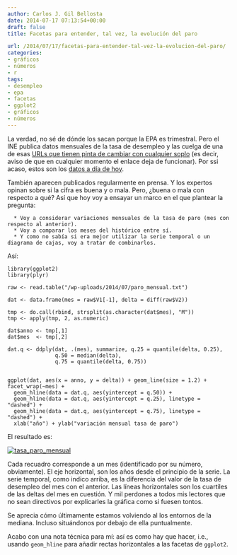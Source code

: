 ```yaml
---
author: Carlos J. Gil Bellosta
date: 2014-07-17 07:13:54+00:00
draft: false
title: Facetas para entender, tal vez, la evolución del paro

url: /2014/07/17/facetas-para-entender-tal-vez-la-evolucion-del-paro/
categories:
- gráficos
- números
- r
tags:
- desempleo
- epa
- facetas
- ggplot2
- gráficos
- números
---
```


La verdad, no sé de dónde los sacan porque la EPA es trimestral. Pero el INE publica datos mensuales de la tasa de desempleo y las cuelga de una de esas [URLs que tienen pinta de cambiar con cualquier soplo](http://www.ine.es/jaxi/tabla.do?path=/t38/bme2/t42/p04/l1/&file=1800001.px&type=pcaxis&L=1) (es decir, aviso de que en cualquier momento el enlace deja de funcionar). Por ssi acaso, estos son los [datos a día de hoy](/wp-uploads/2014/07/paro_mensual.txt).

También aparecen publicados regularmente en prensa. Y los expertos opinan sobre si la cifra es buena y o mala. Pero, ¿buena o mala con respecto a qué? Así que hoy voy a ensayar un marco en el que plantear la pregunta:



	  * Voy a considerar variaciones mensuales de la tasa de paro (mes con respecto al anterior).
	  * Voy a comparar los meses del histórico entre sí.
	  * Y como no sabía si era mejor utilizar la serie temporal o un diagrama de cajas, voy a tratar de combinarlos.

Así:



    library(ggplot2)
    library(plyr)

    raw <- read.table("/wp-uploads/2014/07/paro_mensual.txt")

    dat <- data.frame(mes = raw$V1[-1], delta = diff(raw$V2))

    tmp <- do.call(rbind, strsplit(as.character(dat$mes), "M"))
    tmp <- apply(tmp, 2, as.numeric)

    dat$anno <- tmp[,1]
    dat$mes  <- tmp[,2]

    dat.q <- ddply(dat, .(mes), summarize, q.25 = quantile(delta, 0.25),
                   q.50 = median(delta),
                   q.75 = quantile(delta, 0.75))


    ggplot(dat, aes(x = anno, y = delta)) + geom_line(size = 1.2) + facet_wrap(~mes) +
      geom_hline(data = dat.q, aes(yintercept = q.50)) +
      geom_hline(data = dat.q, aes(yintercept = q.25), linetype = "dashed") +
      geom_hline(data = dat.q, aes(yintercept = q.75), linetype = "dashed") +
      xlab("año") + ylab("variación mensual tasa de paro")


El resultado es:

[![tasa_paro_mensual](/wp-uploads/2014/07/tasa_paro_mensual.png)
](/wp-uploads/2014/07/tasa_paro_mensual.png)

Cada recuadro corresponde a un mes (identificado por su número, obviamente). El eje horizontal, son los años desde el principio de la serie. La serie temporal, como indico arriba, es la diferencia del valor de la tasa de desempleo del mes con el anterior. Las líneas horizontales son los cuartiles de las deltas del mes en cuestión. Y mil perdones a todos mis lectores que no sean directivos por explicarles la gráfica como si fuesen tontos.

Se aprecia cómo últimamente estamos volviendo al los entornos de la mediana. Incluso situándonos por debajo de ella puntualmente.

Acabo con una nota técnica para mí: así es como hay que hacer, i.e., usando `geom_hline` para añadir rectas horizontales a las facetas de `ggplot2`.


